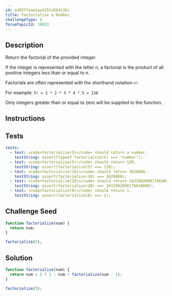 ```yaml
---
id: a302f7aae1aa3152a5b413bc
title: Factorialize a Number
challengeType: 5
forumTopicId: 16013
---
```


## Description

<section id='description'>

Return the factorial of the provided integer.

If the integer is represented with the letter n, a factorial is the product of all positive integers less than or equal to n.

Factorials are often represented with the shorthand notation `n!`

For example: `5! = 1 * 2 * 3 * 4 * 5 = 120`

Only integers greater than or equal to zero will be supplied to the function.

</section>

## Instructions

<section id='instructions'>

</section>

## Tests

<section id='tests'>

```yml
tests:
  - text: <code>factorialize(5)</code> should return a number.
    testString: assert(typeof factorialize(5) === 'number');
  - text: <code>factorialize(5)</code> should return 120.
    testString: assert(factorialize(5) === 120);
  - text: <code>factorialize(10)</code> should return 3628800.
    testString: assert(factorialize(10) === 3628800);
  - text: <code>factorialize(20)</code> should return 2432902008176640000.
    testString: assert(factorialize(20) === 2432902008176640000);
  - text: <code>factorialize(0)</code> should return 1.
    testString: assert(factorialize(0) === 1);

```

</section>

## Challenge Seed

<section id='challengeSeed'>

<div id='js-seed'>

```js
function factorialize(num) {
  return num;
}

factorialize(5);
```

</div>

</section>

## Solution

<section id='solution'>

```js
function factorialize(num) {
  return num < 1 ? 1 : num * factorialize(num - 1);
}

factorialize(5);

```

</section>
